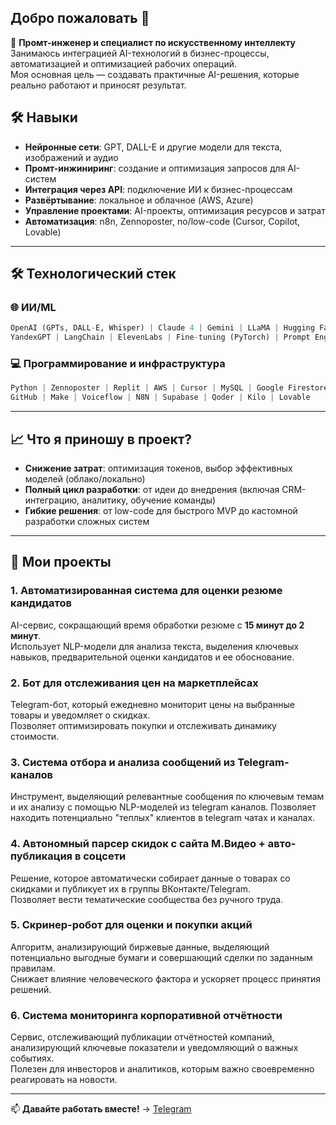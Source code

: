 ## Добро пожаловать 👋

🚀 **Промт-инженер и специалист по искусственному интеллекту**  
Занимаюсь интеграцией AI-технологий в бизнес-процессы, автоматизацией и оптимизацией рабочих операций.  
Моя основная цель — создавать практичные AI-решения, которые реально работают и приносят результат. 

## 🛠 Навыки
- **Нейронные сети**: GPT, DALL-E и другие модели для текста, изображений и аудио  
- **Промт-инжиниринг**: создание и оптимизация запросов для AI-систем  
- **Интеграция через API**: подключение ИИ к бизнес-процессам  
- **Развёртывание**: локальное и облачное (AWS, Azure)  
- **Управление проектами**: AI-проекты, оптимизация ресурсов и затрат
- **Автоматизация**: n8n, Zennoposter, no/low-code (Cursor, Copilot, Lovable)

---

## 🛠️ **Технологический стек**

### 🌐 **ИИ/ML**
```python
OpenAI (GPTs, DALL-E, Whisper) | Claude 4 | Gemini | LLaMA | Hugging Face 
YandexGPT | LangChain | ElevenLabs | Fine-tuning (PyTorch) | Prompt Engineering
```

### 💻 **Программирование и инфраструктура**
```python
Python | Zennoposter | Replit | AWS | Cursor | MySQL | Google Firestore 
GitHub | Make | Voiceflow | N8N | Supabase | Qoder | Kilo | Lovable
```

---

## 📈 **Что я приношу в проект?**
- **Снижение затрат**: оптимизация токенов, выбор эффективных моделей (облако/локально) 
- **Полный цикл разработки**: от идеи до внедрения (включая CRM-интеграцию, аналитику, обучение команды)  
- **Гибкие решения**: от low-code для быстрого MVP до кастомной разработки сложных систем

---

## 🚀 Мои проекты

### 1. Автоматизированная система для оценки резюме кандидатов  
AI-сервис, сокращающий время обработки резюме с **15 минут до 2 минут**.  
Использует NLP-модели для анализа текста, выделения ключевых навыков, предварительной оценки кандидатов и ее обоснование.  

### 2. Бот для отслеживания цен на маркетплейсах  
Telegram-бот, который ежедневно мониторит цены на выбранные товары и уведомляет о скидках.  
Позволяет оптимизировать покупки и отслеживать динамику стоимости.  

### 3. Система отбора и анализа сообщений из Telegram-каналов  
Инструмент, выделяющий релевантные сообщения по ключевым темам и их анализу с помощью NLP-моделей из telegram каналов.
Позволяет находить потенциально "теплых" клиентов в telegram чатах и каналах.

### 4. Автономный парсер скидок с сайта М.Видео + авто-публикация в соцсети  
Решение, которое автоматически собирает данные о товарах со скидками и публикует их в группы ВКонтакте/Telegram.  
Позволяет вести тематические сообщества без ручного труда.

### 5. Скринер-робот для оценки и покупки акций  
Алгоритм, анализирующий биржевые данные, выделяющий потенциально выгодные бумаги и совершающий сделки по заданным правилам.  
Снижает влияние человеческого фактора и ускоряет процесс принятия решений.  

### 6. Система мониторинга корпоративной отчётности  
Сервис, отслеживающий публикации отчётностей компаний, анализирующий ключевые показатели и уведомляющий о важных событиях.  
Полезен для инвесторов и аналитиков, которым важно своевременно реагировать на новости.  

---

📫 **Давайте работать вместе!** →  [Telegram](https://t.me/yuriy38)
